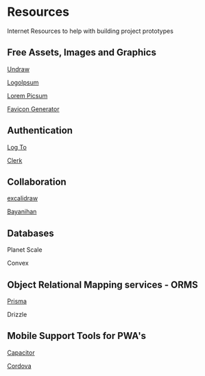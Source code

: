 # Resources
Internet Resources to help with building project prototypes

## Free Assets, Images and Graphics

[Undraw](https://undraw.co/)

[LogoIpsum](https://logoipsum.com/)

[Lorem Picsum](https://realfavicongenerator.net/)



[Favicon Generator](https://picsum.photos/)


## Authentication

[Log To](https://logto.io/)

[Clerk](https://clerk.com/)



## Collaboration

[excalidraw](https://excalidraw.com/)


[Bayanihan](https://bayanihan.ailabs.studio)


## Databases

Planet Scale

Convex


## Object Relational Mapping services - ORMS

[Prisma](https://www.prisma.io/)

Drizzle


## Mobile Support Tools for PWA's


[Capacitor](https://capacitorjs.com)

[Cordova](https://cordova.apache.org/)




